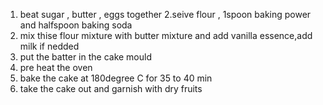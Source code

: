 1. beat sugar , butter , eggs together
2.seive flour , 1spoon baking power and halfspoon baking soda 
3. mix thise flour mixture with butter mixture and add vanilla essence,add milk if nedded 
4. put the batter in the cake mould 
5. pre heat the oven 
6. bake the cake at 180degree C for 35 to 40 min 
7. take the cake out and garnish with dry fruits  
